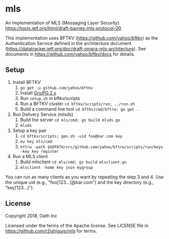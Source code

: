 # mls
An implementation of MLS (Messaging Layer Security) https://tools.ietf.org/html/draft-barnes-mls-protocol-00

This implementation uses BFTKV (https://github.com/yahoo/bftkv) as the Authentication Service defined in the architecture document (https://datatracker.ietf.org/doc/draft-omara-mls-architecture). See documents in https://github.com/yahoo/bftkv/docs for details.

## Setup
1. Install BFTKV
	1. `go get -u github.com/yahoo/bftkv`
	1. Install [GnuPG 2.x](https://www.gnupg.org/download/index.en.html)
	1. Run `setup.sh` in bftkv/scripts
	1. Run a BFTKV cluster `cd bftkv/scripts/run; ../run.sh`
	1. Build a command line tool `cd bftkv/cmd/bftrw; go get .`
1. Run Delivery Service (mlsds)
	1. Build the server `cd mls/cmd; go build mlsds.go`
	1. `mlsds`
1. Setup a key pair
	1. `cd bftkv/scripts; gen.sh -uid foo@bar.com key`
	1. `mv key mls/cmd`
	1. `bftrw -path $GOPATH/src/github.com/yahoo/bftrw/scripts/run/keys -key key register`
1. Run a MLS client
	1. Build mlsclient `cd mls/cmd; go build mlsclient.go`
	1. `mlsclient -home key join mygroup`

You can run as many clients as you want by repeating the step 3 and 4. Use the unique uid (e.g., "foo[123...]@bar.com") and the key directory (e.g., "key[123...]").

## License
Copyright 2018, Oath Inc

Licensed under the terms of the Apache license. See LICENSE file in https://github.com/r2ishiguro/mls for terms.

